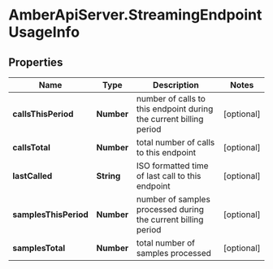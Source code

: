 # AmberApiServer.StreamingEndpointUsageInfo

## Properties
Name | Type | Description | Notes
------------ | ------------- | ------------- | -------------
**callsThisPeriod** | **Number** | number of calls to this endpoint during the current billing period | [optional] 
**callsTotal** | **Number** | total number of calls to this endpoint | [optional] 
**lastCalled** | **String** | ISO formatted time of last call to this endpoint | [optional] 
**samplesThisPeriod** | **Number** | number of samples processed during the current billing period | [optional] 
**samplesTotal** | **Number** | total number of samples processed | [optional] 
